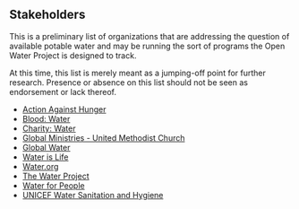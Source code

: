 ## Stakeholders
This is a preliminary list of organizations that are addressing the question of available potable water and may be running the sort of programs the Open Water Project is designed to track.

At this time, this list is merely meant as a jumping-off point for further research. Presence or absence on this list should not be seen as endorsement or lack thereof.

* [Action Against Hunger](http://www.actionagainsthunger.org/)
* [Blood: Water](http://www.bloodwater.org/)
* [Charity: Water](http://www.charitywater.org/)
* [Global Ministries - United Methodist Church](http://www.umcmission.org)
* [Global Water](http://globalwater.org/)
* [Water is Life](http://waterislife.com)
* [Water.org](http://water.org/)
* [The Water Project](http://thewaterproject.org/)
* [Water for People](http://www.waterforpeople.org/)
* [UNICEF Water Sanitation and Hygiene](http://www.unicef.org/wash/)
